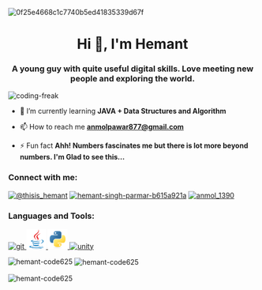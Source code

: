 ![0f25e4668c1c7740b5ed41835339d67f](https://user-images.githubusercontent.com/111212867/189511700-32ce7414-0563-4ffd-a60f-2fce27d0770b.gif)

<h1 align="center">Hi 👋, I'm Hemant</h1>
<h3 align="center">A young guy with quite useful digital skills. Love meeting new people and exploring the world.</h3>

![coding-freak](https://user-images.githubusercontent.com/111212867/189511702-f466120f-cccc-454e-953a-d466bb274b3d.gif)

- 🌱 I’m currently learning **JAVA + Data Structures and Algorithm**

- 📫 How to reach me **anmolpawar877@gmail.com**

- ⚡ Fun fact **Ahh! Numbers fascinates me but there is lot more beyond numbers. I'm Glad to see this...**

<h3 align="left">Connect with me:</h3>
<p align="left">
<a href="https://twitter.com/@thisis_hemant" target="blank"><img align="center" src="https://raw.githubusercontent.com/rahuldkjain/github-profile-readme-generator/master/src/images/icons/Social/twitter.svg" alt="@thisis_hemant" height="30" width="40" /></a>
<a href="https://linkedin.com/in/hemant-singh-parmar-b615a921a" target="blank"><img align="center" src="https://raw.githubusercontent.com/rahuldkjain/github-profile-readme-generator/master/src/images/icons/Social/linked-in-alt.svg" alt="hemant-singh-parmar-b615a921a" height="30" width="40" /></a>
<a href="https://instagram.com/anmol_1390" target="blank"><img align="center" src="https://raw.githubusercontent.com/rahuldkjain/github-profile-readme-generator/master/src/images/icons/Social/instagram.svg" alt="anmol_1390" height="30" width="40" /></a>
</p>

<h3 align="left">Languages and Tools:</h3>
<p align="left"> <a href="https://git-scm.com/" target="_blank" rel="noreferrer"> <img src="https://www.vectorlogo.zone/logos/git-scm/git-scm-icon.svg" alt="git" width="40" height="40"/> </a> <a href="https://www.java.com" target="_blank" rel="noreferrer"> <img src="https://raw.githubusercontent.com/devicons/devicon/master/icons/java/java-original.svg" alt="java" width="40" height="40"/> </a> <a href="https://www.python.org" target="_blank" rel="noreferrer"> <img src="https://raw.githubusercontent.com/devicons/devicon/master/icons/python/python-original.svg" alt="python" width="40" height="40"/> </a> <a href="https://unity.com/" target="_blank" rel="noreferrer"> <img src="https://www.vectorlogo.zone/logos/unity3d/unity3d-icon.svg" alt="unity" width="40" height="40"/> </a> </p>

<p><img align="left" src="https://github-readme-stats.vercel.app/api/top-langs?username=hemant-code625&show_icons=true&locale=en&layout=compact" alt="hemant-code625" /></p>

<p>&nbsp;<img align="center" src="https://github-readme-stats.vercel.app/api?username=hemant-code625&show_icons=true&locale=en" alt="hemant-code625" /></p>

<p><img align="center" src="https://github-readme-streak-stats.herokuapp.com/?user=hemant-code625&" alt="hemant-code625" /></p>


